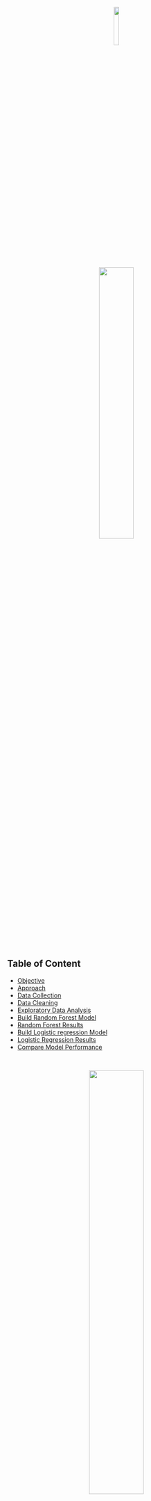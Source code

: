 <p align="center"><img width=15% src=https://user-images.githubusercontent.com/44467789/59974783-a7f20080-95cd-11e9-937a-bd39d4df4024.png>
  
  <p align="center"><img width=40% src=https://user-images.githubusercontent.com/44467789/59974831-2484df00-95ce-11e9-8562-ab311b53da92.gif>
    
    
    
## Table of Content 
- [Objective](#objective)
- [Approach](#approach)
- [Data Collection](#data-collection)
- [Data Cleaning](#data-cleaning)
- [Exploratory Data Analysis](#Exploratory-Data-Analysis) 
- [Build Random Forest Model](#build-random-forest-model)
- [Random Forest Results](#random-forest-results)
- [Build Logistic regression Model](#build-logistic-regression-model)
- [Logistic Regression Results](#logistic-regression-results)
- [Compare Model Performance](#compare-model-performance)

<br>

<p align="center"><img width=50% src=https://user-images.githubusercontent.com/44467789/59974999-a970f800-95d0-11e9-8676-5e32213e2818.png>
    
<br>    
    
## Objective
To Predict ICC World Cup 2019 Cricket Matches, based on Team’s individual past performances.

<br>

## Approach

- Collect data from – [Link](http://www.howstat.com/cricket/Statistics/Matches/MatchListMenu.asp?r=T#tests?data-scroll=false)
-	Data Cleaning and Data Normalization
-	Exploratory Data Analysis [Link - Repository](https://github.com/RutvijBhutaiya/Cricket-World-Cup-2019/blob/master/EDA%20ICC%20Cricket.R)
-	Build Random Forest Model [Link - Repository](https://github.com/RutvijBhutaiya/Cricket-World-Cup-2019/blob/master/RF%20WC%20Final.R)
-	Performance of RF model & Results [Link - Repository](https://github.com/RutvijBhutaiya/Cricket-World-Cup-2019/blob/master/Random%20Forest%20Prediction.csv)
-	Build Logistic Regression Model [Link - Repository](https://github.com/RutvijBhutaiya/Cricket-World-Cup-2019/blob/master/LOGISTIC%20REG%20WC%202019.R)
-	Performance of LR model & Results [Link - Repository](https://github.com/RutvijBhutaiya/Cricket-World-Cup-2019/blob/master/Logistic%20Regression%20Prediction.csv)
-	Compare Models performance vs. Actual Match Results [Results](https://github.com/RutvijBhutaiya/Cricket-World-Cup-2019/blob/master/Compare%20Predict%20-%20RF%20vs.%20LR.csv)

<br>

## Data Collection 

In this study, our approach is to predict ICC WC 2019 matches based on past ODI matches results. Now, stronger teams like Australia, India, New Zealand etc would perform better and weaker teams like Pakistan, West Indies would perish – we are not saying this – but our past ODI matches data study reveales the strong and weak team contender for World Cup 2019. 

Hence, we decided to study past ODI matches since 2007 to 2018. To collect dataset, we followed [HowStats](http://www.howstat.com/cricket/home.asp)

For data collection, we extract, ODI matches year on year [since 1987] and stored the dataset in excel sheets. However, for our study we considered only ODI matched played from 2007 to 2018. Because, we believe very old matches results [like early 1990s] should not have significant impact on team wise performance for 2019 WC. Hence, we decided to study latest team wise performances.

<br>

## Data Cleaning

After extracting data from [Howstats](http://www.howstat.com/cricket/home.asp), we stored datasets in excel file sheets – year wise. 

For cleaning purpose, we used ‘Test to Colum’ function very frequently [Basically we used few excel function to clean entire dataset]

NOTE: Due to lake of data for Afghanistan team matches, we decided to exclude team Afghanistan from the study. [If we would had considered Afghanistan team for WC 2019 world cup prediction study, probably model would have shown team Afghanistan is losing every match – and could become biased!]


<br>

## Exploratory Data Analysis

For the WC 2019 cricket matches prediction study we decided to count data from 2007 to 2018. However, in many studies we found that more data make model better, True! But, for the objective of the study, we limited ourselves for number of observations. Because for particular study we feel – early 1990s team performance (Especially players which plays significant impact towards winning/loosing particular match.) Like West Indies was star performing team, but in a last decade and longer, the team is barley able to give consistence winning. 

We also assume, higher the number of matches team plays, higher the ODI experience and this leads to overall performance of the team.  

For the training dataset, we choose 983 observations, where most of the variables are factors.

```
> dim(ws)   ## Dimension of dataset
> str(ws)   ## Structure of dataset
```
And hence, before building supervised learning model we converted factors into dummy variables. 
Based on rpivotTable(wc)  function, we found interesting study.

<p align="center"><img width=75% src=https://user-images.githubusercontent.com/44467789/59975567-f657cd00-95d6-11e9-9e58-a08dfc6b95c2.png>
  
As we can see based on the above chart table, since last 2 years (2017 & 2018) – England team & India Team gave winning performance and are trending at the top positions. 

Similarly, you can see the 2011 World Cup final match was between India and Sri Lanka. In these cluster of years Australia was top contender for finals, but how come Sri Lanka reached to the finals! This is because India knockouts Australia in 2nd Quarter Finals. And Sri Lanka faced New Zealand in Semi Finals – and Sri Lanka won by 5 wickets. 

Similarly, in World Cup 2015, based on the following bar chart, we can see how New Zealand has emerged from 2012 to 2014 and challenged Australia in 2015 WC finals.

<p align="center"><img width=75% src=https://user-images.githubusercontent.com/44467789/59975590-3e76ef80-95d7-11e9-9a82-283d0bbb08f1.png>

In World Cup 2019, strong contender for world cup are India, England, New Zealand and South Africa. 

<br>

## Build Random Forest Model

Successfully uploaded dataset in R, and we created train variable for 2007 to 2018 cricket matches.
``` 
wc = read.csv('WC_Train.csv')

## Data From 2007 World Cup till 2018 Cricket Matches

train = wc[which(wc$Year >= 2007 & wc$Year <=2018),]
```
For supervised learning technique RF, we created Team A & Team B’s category variables into dummy variables.
```
## Creat dummy variable sfor Team A and Team B TRAIN

Team.A.matrix = model.matrix(~ Trim.Team.A - 1, data = train)
train = data.frame(train, Team.A.matrix)

Team.B.matrix = model.matrix(~ Trim.Team.B - 1, data = train)
train = data.frame(train, Team.B.matrix)
```
As discussed earlier, in the study Target variable is Team.A.Won, which is counts of Team A level team winning particular match – as count ‘1’ and Team A lost particular match – as count ‘0’. Here, count ‘0’ means Team B team won particular match. 
And, hence with library function randomForest() we build random forest model for train dataset. 
After tuning the model, we predicted results in ‘class’ type and ‘prob’ type.

```
print(wc.rf.tune)

test1$Team.A.Win = predict(wc.rf.tune, test1, type = 'class')
test1$Team.A.Score = predict(wc.rf.tune, test1, type = 'prob')
```
And results ae stored in [Random Forest Prediction.csv](https://github.com/RutvijBhutaiya/Cricket-World-Cup-2019/blob/master/Random%20Forest%20Prediction.csv) file

<br>

## Random Forest Results

Due to high error rate in random Forest model - [And even after tuning the model, we were not able to reduce the error]

<p align="center"><img width=75% src=https://user-images.githubusercontent.com/44467789/59975649-1d62ce80-95d8-11e9-8788-9efe1628e4a3.png>

Based on the results we were not fully satisfied. And hence decided to work on supervised learning technique Logistic Regression to predict ICC Cricket 2019 World Cup matches. 

<br>

## Build Logistic Regression Model

Similarly, for Logistic Regression we created a train dataset for ODI matches from 2007 to 2018, and created dummy variables to Target Team.A.Won variable with all the independent variables. 








